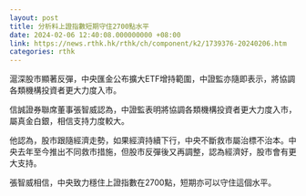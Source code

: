```yaml
---
layout: post
title: 分析料上證指數短期守住2700點水平
date: 2024-02-06 12:40:08.000000000 +08:00
link: https://news.rthk.hk/rthk/ch/component/k2/1739376-20240206.htm
categories: rthk
---
```


滬深股市顯著反彈，中央匯金公布擴大ETF增持範圍，中證監亦隨即表示，將協調各類機構投資者更大力度入市。

信誠證券聯席董事張智威認為，中證監表明將協調各類機構投資者更大力度入市，屬真金白銀，相信支持力度較大。

他認為，股市跟隨經濟走勢，如果經濟持續下行，中央不斷救市屬治標不治本。中央去年至今推出不同救市措施，但股市反彈後又再調整，認為經濟好，股市會有更大支持。

張智威相信，中央致力穩住上證指數在2700點，短期亦可以守住這個水平。
